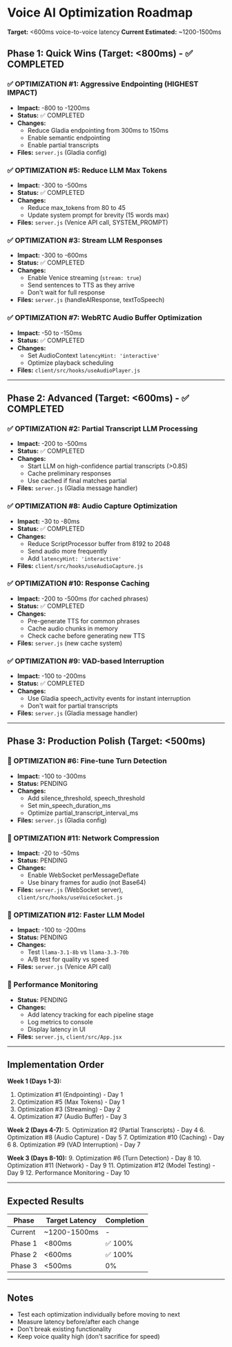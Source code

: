 # Voice AI Optimization Roadmap
**Target:** <600ms voice-to-voice latency
**Current Estimated:** ~1200-1500ms

## Phase 1: Quick Wins (Target: <800ms) - ✅ COMPLETED

### ✅ OPTIMIZATION #1: Aggressive Endpointing (HIGHEST IMPACT)
- **Impact:** -800 to -1200ms
- **Status:** ✅ COMPLETED
- **Changes:**
  - Reduce Gladia endpointing from 300ms to 150ms
  - Enable semantic endpointing
  - Enable partial transcripts
- **Files:** `server.js` (Gladia config)

### ✅ OPTIMIZATION #5: Reduce LLM Max Tokens
- **Impact:** -300 to -500ms
- **Status:** ✅ COMPLETED
- **Changes:**
  - Reduce max_tokens from 80 to 45
  - Update system prompt for brevity (15 words max)
- **Files:** `server.js` (Venice API call, SYSTEM_PROMPT)

### ✅ OPTIMIZATION #3: Stream LLM Responses
- **Impact:** -300 to -600ms
- **Status:** ✅ COMPLETED
- **Changes:**
  - Enable Venice streaming (`stream: true`)
  - Send sentences to TTS as they arrive
  - Don't wait for full response
- **Files:** `server.js` (handleAIResponse, textToSpeech)

### ✅ OPTIMIZATION #7: WebRTC Audio Buffer Optimization
- **Impact:** -50 to -150ms
- **Status:** ✅ COMPLETED
- **Changes:**
  - Set AudioContext `latencyHint: 'interactive'`
  - Optimize playback scheduling
- **Files:** `client/src/hooks/useAudioPlayer.js`

---

## Phase 2: Advanced (Target: <600ms) - ✅ COMPLETED

### ✅ OPTIMIZATION #2: Partial Transcript LLM Processing
- **Impact:** -200 to -500ms
- **Status:** ✅ COMPLETED
- **Changes:**
  - Start LLM on high-confidence partial transcripts (>0.85)
  - Cache preliminary responses
  - Use cached if final matches partial
- **Files:** `server.js` (Gladia message handler)

### ✅ OPTIMIZATION #8: Audio Capture Optimization
- **Impact:** -30 to -80ms
- **Status:** ✅ COMPLETED
- **Changes:**
  - Reduce ScriptProcessor buffer from 8192 to 2048
  - Send audio more frequently
  - Add `latencyHint: 'interactive'`
- **Files:** `client/src/hooks/useAudioCapture.js`

### ✅ OPTIMIZATION #10: Response Caching
- **Impact:** -200 to -500ms (for cached phrases)
- **Status:** ✅ COMPLETED
- **Changes:**
  - Pre-generate TTS for common phrases
  - Cache audio chunks in memory
  - Check cache before generating new TTS
- **Files:** `server.js` (new cache system)

### ✅ OPTIMIZATION #9: VAD-based Interruption
- **Impact:** -100 to -200ms
- **Status:** ✅ COMPLETED
- **Changes:**
  - Use Gladia speech_activity events for instant interruption
  - Don't wait for partial transcripts
- **Files:** `server.js` (Gladia message handler)

---

## Phase 3: Production Polish (Target: <500ms)

### 🔮 OPTIMIZATION #6: Fine-tune Turn Detection
- **Impact:** -100 to -300ms
- **Status:** PENDING
- **Changes:**
  - Add silence_threshold, speech_threshold
  - Set min_speech_duration_ms
  - Optimize partial_transcript_interval_ms
- **Files:** `server.js` (Gladia config)

### 🔮 OPTIMIZATION #11: Network Compression
- **Impact:** -20 to -50ms
- **Status:** PENDING
- **Changes:**
  - Enable WebSocket perMessageDeflate
  - Use binary frames for audio (not Base64)
- **Files:** `server.js` (WebSocket server), `client/src/hooks/useVoiceSocket.js`

### 🔮 OPTIMIZATION #12: Faster LLM Model
- **Impact:** -100 to -200ms
- **Status:** PENDING
- **Changes:**
  - Test `llama-3.1-8b` vs `llama-3.3-70b`
  - A/B test for quality vs speed
- **Files:** `server.js` (Venice API call)

### 🔮 Performance Monitoring
- **Status:** PENDING
- **Changes:**
  - Add latency tracking for each pipeline stage
  - Log metrics to console
  - Display latency in UI
- **Files:** `server.js`, `client/src/App.jsx`

---

## Implementation Order

**Week 1 (Days 1-3):**
1. Optimization #1 (Endpointing) - Day 1
2. Optimization #5 (Max Tokens) - Day 1
3. Optimization #3 (Streaming) - Day 2
4. Optimization #7 (Audio Buffer) - Day 3

**Week 2 (Days 4-7):**
5. Optimization #2 (Partial Transcripts) - Day 4
6. Optimization #8 (Audio Capture) - Day 5
7. Optimization #10 (Caching) - Day 6
8. Optimization #9 (VAD Interruption) - Day 7

**Week 3 (Days 8-10):**
9. Optimization #6 (Turn Detection) - Day 8
10. Optimization #11 (Network) - Day 9
11. Optimization #12 (Model Testing) - Day 9
12. Performance Monitoring - Day 10

---

## Expected Results

| Phase | Target Latency | Completion |
|-------|----------------|------------|
| Current | ~1200-1500ms | - |
| Phase 1 | <800ms | ✅ 100% |
| Phase 2 | <600ms | ✅ 100% |
| Phase 3 | <500ms | 0% |

---

## Notes

- Test each optimization individually before moving to next
- Measure latency before/after each change
- Don't break existing functionality
- Keep voice quality high (don't sacrifice for speed)
